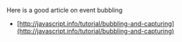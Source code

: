 Here is a good article on event bubbling
* [http://javascript.info/tutorial/bubbling-and-capturing](http://javascript.info/tutorial/bubbling-and-capturing)
